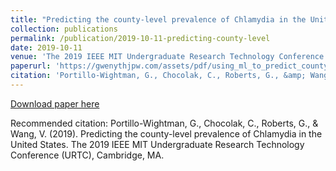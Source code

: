 ```yaml
---
title: "Predicting the county-level prevalence of Chlamydia in the United States"
collection: publications
permalink: /publication/2019-10-11-predicting-county-level
date: 2019-10-11
venue: 'The 2019 IEEE MIT Undergraduate Research Technology Conference'
paperurl: 'https://gwenythjpw.com/assets/pdf/using_ml_to_predict_county_level_precedence_of_chlamydia_in_the_us.pdf'
citation: 'Portillo-Wightman, G., Chocolak, C., Roberts, G., &amp; Wang, V. (2019). Predicting the county-level prevalence of Chlamydia in the United States. The 2019 IEEE MIT Undergraduate Research Technology Conference (URTC), Cambridge, MA.'
---
```


<a href='https://gwenythjpw.com/assets/pdf/using_ml_to_predict_county_level_precedence_of_chlamydia_in_the_us.pdf'>Download paper here</a>

Recommended citation: Portillo-Wightman, G., Chocolak, C., Roberts, G., & Wang, V. (2019). Predicting the county-level prevalence of Chlamydia in the United States. The 2019 IEEE MIT Undergraduate Research Technology Conference (URTC), Cambridge, MA.